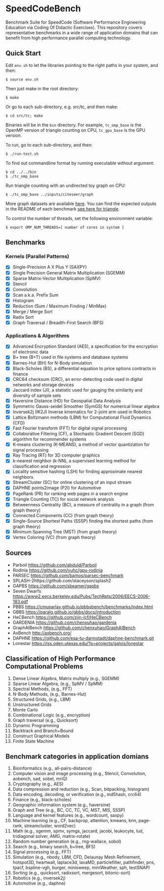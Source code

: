 # SpeedCodeBench

Benchmark Suite for SpeedCode (Software Performance Engineering Education via Coding Of Didactic Exercises).
This repository covers representative benchmarks in a wide range of application domains 
that can benefit from high performance parallel computing technology. 


## Quick Start

Edit `env.sh` to let the libraries pointing to the right paths in your system, and then:

    $ source env.sh

Then just make in the root directory:

    $ make

Or go to each sub-directory, e.g. src/tc, and then make:

    $ cd src/tc; make

Binaries will be in the `bin` directory. 
For example, `tc_omp_base` is the OpenMP version of triangle counting on CPU, `tc_gpu_base` is the GPU version.

To run, go to each sub-directory, and then:

    $ ./run-test.sh

To find out commandline format by running executable without argument:

    $ cd ../../bin
    $ ./tc_omp_base

Run triangle counting with an undirected toy graph on CPU:

    $ ./tc_omp_base ../inputs/citeseer/graph
    
More graph datasets are available [here](https://www.dropbox.com/sh/i1jq1uwtkcd2qo0/AADJck_u3kx7FeSR5BvdrkqYa?dl=0).
You can find the expected outputs in the README of each benchmark [see here for triangle](https://github.com/chenxuhao/GraphAIBench/blob/master/src/triangle/README.md).

To control the number of threads, set the following environment variable:

    $ export OMP_NUM_THREADS=[ number of cores in system ]

## Benchmarks

### Kernels (Parallel Patterns)
- [x] Single-Precision A X Plus Y (SAXPY)
- [x] Single Precision General Matrix Multiplication (SGEMM) 
- [x] Sparse Matrix-Vector Multiplication (SpMV)
- [x] Stencil
- [x] Convolution
- [x] Scan a.k.a. Prefix Sum
- [x] Histogram
- [x] Reduction (Sum / Maximum Finding / MinMax)
- [x] Merge / Merge Sort
- [x] Radix Sort
- [x] Graph Traversal / Breadth-First Search (BFS)

### Applications & Algorithms
- [x] Advanced Encryption Standard (AES), a specification for the encryption of electronic data
- [x] B+ tree (B+T) used in file systems and database systems
- [x] Barnes-Hut (BH) for N-Body simulation
- [x] Black-Scholes (BS), a differential equation to price options contracts in finance
- [x] CRC64 checksum (CRC), an error-detecting code used in digital networks and storage devices
- [x] Jaccard index (JI), a statistic used for gauging the similarity and diversity of sample sets
- [x] Haversine Distance (HD) for Geospatial Data Analysis
- [x] Symmetric Gauss-seidel Smoother (SymGS) for numerical linear algebra 
- [x] Inversek2j (IK2J) Inverse kinematics for 2-joint arm used in Robotics
- [x] Lattice Boltzmann methods (LBM) for Computational Fluid Dynamics (CFD)
- [x] Fast Fourier transform (FFT) for digital signal processing
- [x] Collaborative Filtering (CF), a Stochastic Gradient Descent (SGD) algorithm for recommender systems
- [x] K-means clustering (K-MEANS), a method of vector quantization for signal processing
- [x] Ray Tracing (RT) for 3D computer graphics
- [x] k-nearest neighbor (k-NN), a supervised learning method for classification and regression
- [x] Locality sensitive hashing (LSH) for finding approximate nearest neighbors
- [x] StreamCluster (SC) for online clustering of an input stream
- [x] DAPHNE points2image (P2I) for Automotive
- [x] PageRank (PR) for ranking web pages in a search engine
- [x] Triangle Counting (TC) for social network analysis
- [x] Betweenness Centrality (BC), a measure of centrality in a graph (from graph theory)
- [x] Connected Components (CC) (from graph theory)
- [x] Single-Source Shortest Paths (SSSP) finding the shortest paths (from graph theory)
- [x] Minimum Spanning Tree (MST) (from graph theory)
- [x] Vertex Coloring (VC) (from graph theory)

## Sources

+ Parboil https://github.com/abduld/Parboil 
+ Rodinia https://github.com/yuhc/gpu-rodinia 
+ PARSEC https://github.com/bamos/parsec-benchmark 
+ SPLASH-2https://github.com/staceyson/splash2 
+ GAPBS https://github.com/sbeamer/gapbs 
+ Seven Dwarfs https://www2.eecs.berkeley.edu/Pubs/TechRpts/2006/EECS-2006-183.pdf 
+ PBBS https://cmuparlay.github.io/pbbsbench/benchmarks/index.html 
+ GBBS https://paralg.github.io/gbbs/docs/introduction 
+ HeCBench https://github.com/zjin-lcf/HeCBench
+ GARDENIA https://github.com/chenxuhao/gardenia
+ GraphAIBench https://github.com/chenxuhao/GraphAIBench
+ AxBench http://axbench.org/
+ DAPHNE https://github.com/esa-tu-darmstadt/daphne-benchmark.git
+ Lonestar https://iss.oden.utexas.edu/?p=projects/galois/lonestar

## Classification of High Performance Computational Problems

1. Dense Linear Algebra,  Matrix multiply (e.g., SGEMM)
2. Sparse Linear Algebra, (e.g., SpMV / SpMM)
3. Spectral Methods, (e.g., FFT)
4. N-Body Methods, (e.g., Barnes-Hut)
5. Structured Grids, (e.g., LBM)
6. Unstructured Grids 
7. Monte Carlo 
8. Combinational Logic (e.g., encryption)
9. Graph traversal (e.g., Quicksort) 
10. Dynamic Programming 
11. Backtrack and Branch+Bound 
12. Construct Graphical Models 
13. Finite State Machine 

## Benchmark categories in application domians

1. Bioinformatics (e.g., all-pairs-distance)
2. Computer vision and image processing (e.g., Stencil, Convolution, aobench, sad, sobel, mriQ)
3. Cryptography (e.g., AES)
4. Data compression and reduction (e.g., Scan, bitpacking, histogram)
5. Data encoding, decoding, or verification (e.g., md5hash, crc64)
6. Finance (e.g., black-scholes)
7. Geographic information system (e.g., haversine)
8. Graph and Tree (e.g., BC, CC, TC, VC, MST, MIS, SSSP)
9. Language and kernel features (e.g., wordcount, saxpy)
10. Machine learning (e.g., CF, backprop, attention, kmeans, knn, page-rank, streamcluster, word2vec)
11. Math (e.g., sgemm, spmv, symgs, jaccard, jacobi, leukocyte, lud, tridiagonal solver, AMG, matrix-rotate)
12. Random number generation (e.g., rng-wallace, sobol)
13. Search (e.g., binary search, b+tree, BFS)
14. Signal processing (e.g., FFT)
15. Simulation (e.g., nbody, LBM, CFD, Delaunay Mesh Refinement, hotspot3D, heartwall, laplace3d, lavaMD, particlefilter, pathfinder, pns, tpacf, bspline-vgh, burger, minisweep, miniWeather, sph, testSNAP)
16. Sorting (e.g., quicksort, radixsort, mergesort, bitonic-sort)
17. Robotics (e.g., inversek2j)
18. Automotive (e.g., daphne)
